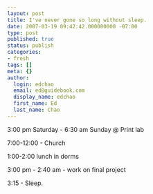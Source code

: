 ```yaml
---
layout: post
title: I've never gone so long without sleep.
date: 2007-03-19 09:42:42.000000000 -07:00
type: post
published: true
status: publish
categories:
- fresh
tags: []
meta: {}
author:
  login: edchao
  email: ed@guidebook.com
  display_name: edchao
  first_name: Ed
  last_name: Chao
---
```

<p>3:00 pm Saturday - 6:30 am Sunday @ Print lab</p>
<p>7:00-12:00 - Church</p>
<p>1:00-2:00 lunch in dorms</p>
<p>3:00 pm - 2:40 am - work on final project</p>
<p>3:15 - Sleep.</p>
